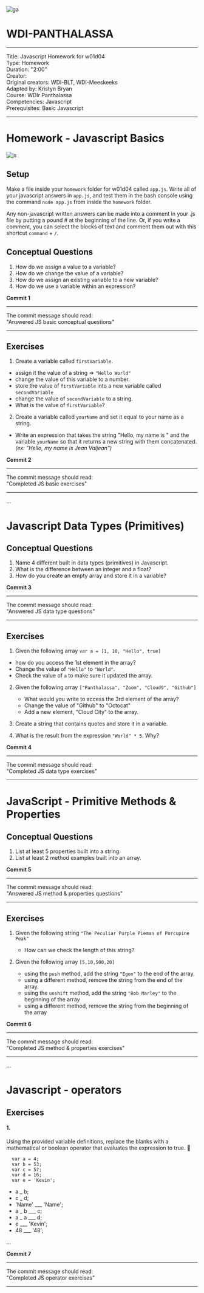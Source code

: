 ![ga](http://mobbook.generalassemb.ly/ga_cog.png)

# WDI-PANTHALASSA

---
Title: Javascript Homework for w01d04 <br>
Type: Homework<br>
Duration: "2:00"<br>
Creator:<br>
    Original creators: WDI-BLT, WDI-Meeskeeks<br>
    Adapted by: Kristyn Bryan<br>
    Course: WDIr Panthalassa<br>
Competencies: Javascript<br>
Prerequisites: Basic Javascript<br>

---
# Homework - Javascript Basics

![js](http://www.mastergradeit.co.za/files/thumb/289/200)

## Setup

Make a file inside your `homework` folder for w01d04 called `app.js`. Write all of your javascript answers in `app.js`, and test them in the bash console using the command `node app.js` from inside the `homework` folder.

Any non-javascript written answers can be made into a comment in your .js file by putting a pound # at the beginning of the line. Or, if you write a comment, you can select the blocks of text and comment them out with this shortcut `command` + `/`.


## Conceptual Questions

1. How do we assign a value to a variable? 
2. How do we change the value of a variable? 
3. How do we assign an existing variable to a new variable?
4. How do we use a variable within an expression? 

**Commit 1** <br>
<hr>
The commit message should read: <br>
"Answered JS basic conceptual questions"
<hr>

## Exercises

1. Create a variable called `firstVariable`.
  - assign it the value of a string => `"Hello World"`
  - change the value of this variable to a number.
  - store the value of `firstVariable` into a new variable called `secondVariable` 
  - change the value of `secondVariable` to a string. 
  - What is the value of `firstVariable`?

2. Create a variable called `yourName` and set it equal to your name as a string.
  - Write an expression that takes the string "Hello, my name is " and the variable `yourName` so that it returns a new string with them concatenated. 
  *(ex: "Hello, my name is Jean Valjean")*
  
**Commit 2** <br>
<hr>
The commit message should read: <br>
"Completed JS basic exercises"
<hr>

...  

  
# Javascript Data Types (Primitives) 

## Conceptual Questions

1. Name 4 different built in data types (primitives) in Javascript.
2. What is the difference between an integer and a float?
4. How do you create an empty array and store it in a variable?

**Commit 3** <br>
<hr>
The commit message should read: <br>
"Answered JS data type questions"
<hr>

## Exercises

1. Given the following array `var a = [1, 10, "Hello", true]`
  - how do you access the 1st element in the array?
  - Change the value of `"Hello"` to `"World"`.
  - Check the value of `a` to make sure it updated the array. 
  
2. Given the following array `["Panthalassa", "Zoom", "Cloud9", "Github"]`
    - What would you write to access the 3rd element of the array?
    - Change the value of "Github" to "Octocat"
    - Add a new element, "Cloud City" to the array.

3. Create a string that contains quotes and store it in a variable. 

4. What is the result from the expression `"World" * 5`. Why?

**Commit 4** <br>
<hr>
The commit message should read: <br>
"Completed JS data type exercises"
<hr>


# JavaScript - Primitive Methods & Properties


## Conceptual Questions

1. List at least 5 properties built into a string.
2. List at least 2 method examples built into an array.

**Commit 5** <br>
<hr>
The commit message should read: <br>
"Answered JS method & properties questions"
<hr>

## Exercises

1. Given the following string `"The Peculiar Purple Pieman of Porcupine Peak"`
    - How can we check the length of this string?
 

3. Given the following array `[5,10,500,20]`
    - using the `push` method, add the string `"Egon"` to the end of the array.
    - using a different method, remove the string from the end of the array.
    - using the `unshift` method, add the string `"Bob Marley"` to the beginning of the array
    - using a different method, remove the string from the beginning of the array

**Commit 6** <br>
<hr>
The commit message should read: <br>
"Completed JS method & properties exercises"
<hr>

  ...
    
# Javascript - operators

## Exercises


#### 1.
Using the provided variable definitions, replace the blanks with a mathematical or boolean operator that evaluates the expression to true. :wave:

```
  var a = 4;
  var b = 53;
  var c = 57;
  var d = 16;
  var e = 'Kevin';
```

-  a _ b;
-  c _ d;
-  'Name' ___ 'Name';
-  a _ b ___ c;
-  a _ a ___ d;
-  e ___ 'Kevin';
-  48 ___ '48';

...

**Commit 7** <br>
<hr>
The commit message should read: <br>
"Completed JS operator exercises"
<hr>

